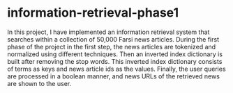 # information-retrieval-phase1
In this project, I have implemented an information retrieval system that searches within a collection of 50,000 Farsi news articles. 
During the first phase of the project in the first step, the news articles are tokenized and normalized using different techniques. Then an inverted index dictionary is built after removing the stop words. This inverted index dictionary consists of terms as keys and news article ids as the values. Finally, the user queries are processed in a boolean manner, and news URLs of the retrieved news are shown to the user.
